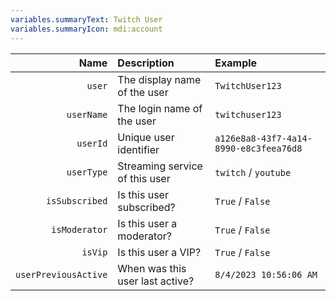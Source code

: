 ```yaml
---
variables.summaryText: Twitch User
variables.summaryIcon: mdi:account
---
```


| Name | Description | Example |
|-----:|:------------|:--------|
`user` | The display name of the user | `TwitchUser123`
`userName` | The login name of the user | `twitchuser123`
`userId` | Unique user identifier | `a126e8a8-43f7-4a14-8990-e8c3feea76d8`
`userType` | Streaming service of this user | `twitch` / `youtube`
`isSubscribed` | Is this user subscribed? | `True` / `False`
`isModerator` | Is this user a moderator? | `True` / `False`
`isVip` | Is this user a VIP? | `True` / `False`
`userPreviousActive` | When was this user last active? | `8/4/2023 10:56:06 AM`